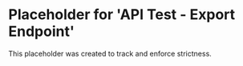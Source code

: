 ﻿# Placeholder for 'API Test - Export Endpoint'
This placeholder was created to track and enforce strictness.
